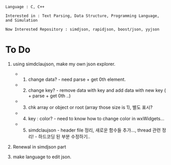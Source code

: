     Language : C, C++

    Interested in : Text Parsing, Data Structure, Programming Language, and Simulation
    
    Now Interested Repository : simdjson, rapidjson, boost/json, yyjson
    
   # To Do
1. using simdclaujson, make my own json explorer.
	- 1. change data? - need parse + get 0th element.
	- 2. change key? - remove data with key and add data with new key ( + parse + get 0th ..)
	- 3. chk array or object or root (array those size is 1), 별도 표시?	
	- 4. key : color? - need to know how to change color in wxWidgets...
	- 5. simdclaujson - header file 정리, 새로운 함수들 추가...,
		 thread 관련 정리! - 하드코딩 된 부분 수정하기..

2. Renewal in simdjson part
3. make language to edit json.
